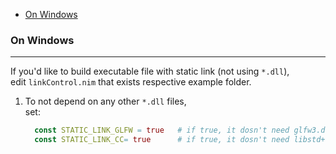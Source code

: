 <!-- START doctoc generated TOC please keep comment here to allow auto update -->
<!-- DON'T EDIT THIS SECTION, INSTEAD RE-RUN doctoc TO UPDATE -->

- [On Windows](#on-windows)

<!-- END doctoc generated TOC please keep comment here to allow auto update -->

### On Windows

---

If you'd like to build executable file with static link (not using `*.dll`),  
edit `linkControl.nim` that exists respective example folder.

1. To not depend on any other `*.dll` files,  
set:
   ```nim
     const STATIC_LINK_GLFW = true   # if true, it dosn't need glfw3.dll
     const STATIC_LINK_CC= true      # if true, it dosn't need libstd++-6.dll
   ```




